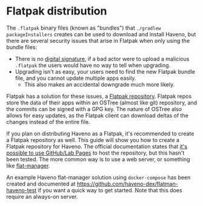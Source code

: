 # Flatpak distribution

The `.flatpak` binary files (known as "bundles") that
`./gradlew packageInstallers` creates can be used to download and install
Haveno, but there are several security issues that arise in Flatpak when only
using the bundle files:

- There is no
[digital signature](https://en.wikipedia.org/wiki/Digital_signature),
if a bad actor were to upload a malicious `.flatpak` the users would have no
way to tell when upgrading.
- Upgrading isn't as easy, your users need to find the new Flatpak bundle file,
and you cannot update multiple apps easily.
  - This also makes an accidental downgrade much more likely.

Flatpak has a solution for these issues, a
[Flatpak repository](https://docs.flatpak.org/en/latest/repositories.html).
Flatpak repos store the data of their apps within an OSTree (almost like git)
repository, and the commits can be signed with a GPG key. The nature of OSTree
also allows for easy updates, as the Flatpak client can download deltas of the
changes instead of the entire file.

If you plan on distributing Haveno as a Flatpak, it's recommended to create a
Flatpak repository as well. This guide will show you how to create a Flatpak
repository for Haveno. The official documentation states that [it's possible to
use GitHub/Lab Pages](https://docs.flatpak.org/en/latest/hosting-a-repository.html#hosting-a-repository-on-gitlab-github-pages)
to host the repository, but this hasn't been tested. The more common way is to
use a web server, or something like
[flat-manager](https://github.com/flatpak/flat-manager).

An example Haveno flat-manager solution using `docker-compose` has been created
and documented at <https://github.com/haveno-dex/flatman-haveno-test> if you
want a quick way to get started. Note that this does require an always-on server.
